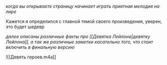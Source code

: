*когда вы открываете страницу начинает играть приятная мелодия на лире*

Кажется я определился с главной темой своего произведения, уверен, это будет шедевр

*далее описаны различные факты про [[Девятка Лейлона|девятку Лейлона]], а так же различные заметки касательно того, что стоит включить в финальную версию*

![[Девять героев.m4a]]
